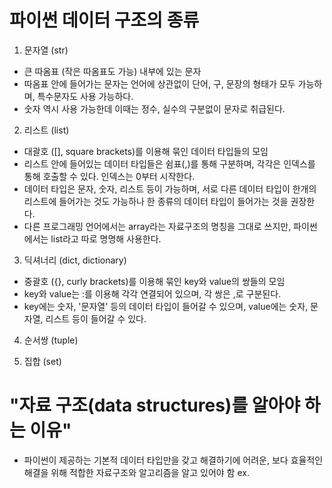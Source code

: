 # 파이썬 데이터 구조의 종류

1. 문자열 (str)
- 큰 따옴표 (작은 따옴표도 가능) 내부에 있는 문자
- 따옴표 안에 들어가는 문자는 언어에 상관없이 단어, 구, 문장의 형태가 모두 가능하며, 특수문자도 사용 가능하다.
- 숫자 역시 사용 가능한데 이때는 정수, 실수의 구분없이 문자로 취급된다.

2. 리스트 (list)
- 대괄호 ([], square brackets)를 이용해 묶인 데이터 타입들의 모임
- 리스트 안에 들어있는 데이터 타입들은 쉼표(,)를 통해 구분하며, 각각은 인덱스를 통해 호출할 수 있다. 인덱스는 0부터 시작한다.
- 데이터 타입은 문자, 숫자, 리스트 등이 가능하며, 서로 다른 데이터 타입이 한개의 리스트에 들어가는 것도 가능하나 한 종류의 데이터 타입이 들어가는 것을 권장한다.
- 다른 프로그래밍 언어에서는 array라는 자료구조의 명칭을 그대로 쓰지만, 파이썬에서는 list라고 따로 명명해 사용한다.

3. 딕셔너리 (dict, dictionary)
- 중괄호 ({}, curly brackets)를 이용해 묶인 key와 value의 쌍들의 모임
- key와  value는 :를 이용해 각각 연결되어 있으며, 각 쌍은 ,로 구분된다.
- key에는 숫자, '문자열' 등의 데이터 타입이 들어갈 수 있으며, value에는 숫자, 문자열, 리스트 등이 들어갈 수 있다.

4. 순서쌍 (tuple)

5. 집합 (set)

# "자료 구조(data structures)를 알아야 하는 이유"

- 파이썬이 제공하는 기본적 데이터 타입만을 갖고 해결하기에 어려운, 보다 효율적인 해결을 위해 적합한 자료구조와 알고리즘을 알고 있어야 함
ex. 